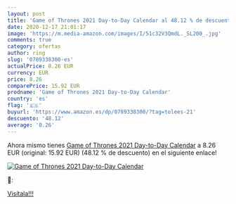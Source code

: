 ```yaml
---
layout: post
title: 'Game of Thrones 2021 Day-to-Day Calendar al 48.12 % de descuento'
date: 2020-12-17 21:01:17
image: 'https://m.media-amazon.com/images/I/51c32V3QmdL._SL200_.jpg'
comments: true
category: ofertas
author: ring
slug: '0789338300-es'
actualPrice: 8.26 EUR
currency: EUR
price: 8.26
comparePrice: 15.92 EUR
prodname: 'Game of Thrones 2021 Day-to-Day Calendar'
country: 'es'
flag: '🇪🇸'
buyurl: 'https://www.amazon.es/dp/0789338300/?tag=tolees-21'
descuento: '48.12'
average: '8.26'
---
```


Ahora mismo tienes [Game of Thrones 2021 Day-to-Day Calendar](https://www.amazon.es/dp/0789338300/?tag=tolees-21) a 8.26 EUR (original: 15.92 EUR) (48.12 %  de descuento) en el siguiente enlace!

[![Game of Thrones 2021 Day-to-Day Calendar](https://m.media-amazon.com/images/I/51c32V3QmdL._SL200_.jpg)](https://www.amazon.es/dp/0789338300/?tag=tolees-21)

🔎:


[Visítala!!!](https://www.amazon.es/dp/0789338300/?tag=tolees-21)

